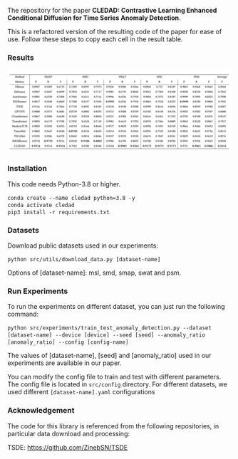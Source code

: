 The repository for the paper **CLEDAD: Contrastive Learning Enhanced Conditional Diffusion for Time Series Anomaly Detection**.



This is a refactored version of the resulting code of the paper for ease of use. Follow these steps to copy each cell in the result table.

### Results

![image-20250330182230788](./result.png)

### Installation

This code needs Python-3.8 or higher.

```
conda create --name cledad python=3.8 -y
conda activate cledad
pip3 install -r requirements.txt
```

### Datasets

Download public datasets used in our experiments:

```
python src/utils/download_data.py [dataset-name]
```

Options of [dataset-name]: msl, smd, smap, swat and psm.

###  Run Experiments

To run the experiments on different dataset, you can just run the following command:

```
python src/experiments/train_test_anomaly_detection.py --dataset [dataset-name] --device [device] --seed [seed] --anomaly_ratio [anomaly_ratio] --config [config-name]
```

The values of [dataset-name], [seed] and [anomaly_ratio] used in our experiments are available in our paper.

You can modify the config file to train and test with different parameters. The config file is located in `src/config` directory. For different datasets, we used different `[dataset-name].yaml` configurations

### Acknowledgement

The code for this library is referenced from the following repositories, in particular data download and processing:

TSDE:  https://github.com/ZinebSN/TSDE

